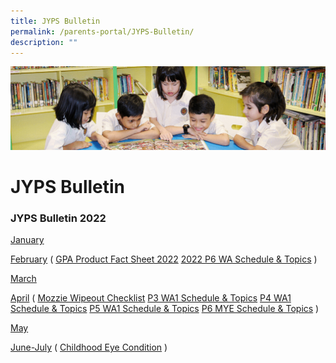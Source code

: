 ```yaml
---
title: JYPS Bulletin
permalink: /parents-portal/JYPS-Bulletin/
description: ""
---
```

![](/images/banner.gif)

JYPS Bulletin
=============

### **JYPS Bulletin 2022**

[January](/files/January%20Bulletin_2022_FINAL.pdf)

[February](/files/February%20Bulletin_2022_FINAL.pdf) ( [GPA Product Fact Sheet 2022](/files/GPA%20Product%20Fact%20Sheet%202022.pdf) [2022 P6 WA Schedule & Topics](/files/2022%20P6%20WA%20Schedule%20%20Topics.pdf) )

[March](/files/March_Bulletin_2022.pdf)

[April](/files/April_Bulletin_2022%20For%20Circulation.pdf) ( [Mozzie Wipeout Checklist](/files/Mozzie%20Wipeout%20Checklist.pdf) [P3 WA1 Schedule & Topics](/files/P3%20WA1%20Topics%20%20Schedule.pdf) [P4 WA1 Schedule & Topics](/files/P4%20WA1%20Topics%20%20Schedule.pdf) [P5 WA1 Schedule & Topics](/files/P5%20WA1%20Topics%20%20Schedule.pdf) [P6 MYE Schedule & Topics](/files/P6%20MYE%20Topics%20%20Schedule.pdf) )

[May](/files/May_Bulletin_2022.pdf)

[June-July](/files/June-July_Bulletin_2022.pdf) ( [Childhood Eye Condition](/files/Childhood%20Eye%20Condition.pdf) )